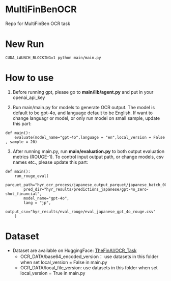 # MultiFinBenOCR
Repo for MultiFinBen OCR task

# New Run
```
CUDA_LAUNCH_BLOCKING=1 python main/main.py
```

# How to use 
1. Before running gpt, please go to <b>main/lib/agent.py</b> and put in your openai_api_key
   
3. Run main/main.py for models to generate OCR output. 
The model is default to be gpt-4o, and language default to be English. If want to change languagr or model, or only run model on small sample, update this part:
```
def main():
    evaluate(model_name="gpt-4o",language = "en",local_version = False , sample = 20)
```

3. After running main.py, run <b>main/evaluation.py</b> to both output evaluation metrics (ROUGE-1). 
To control input output path, or change models, csv names etc., please update this part:
```
def main():
    run_rouge_eval(
        parquet_path="hyr_ocr_process/japanese_output_parquet/japanese_batch_0000.parquet",
        pred_dir="hyr_results/predictions_japanese/gpt-4o_zero-shot_financial",
        model_name="gpt-4o",
        lang = "jp",
        output_csv="hyr_results/eval_rouge/eval_japanese_gpt_4o_rouge.csv"
    )
```

# Dataset
- Dataset are available on HuggingFace: [TheFinAI/OCR_Task](https://huggingface.co/datasets/TheFinAI/OCR_Task)
   - OCR_DATA/base64_encoded_version： use datasets in this folder when set local_version = False in main.py
   - OCR_DATA/local_file_version: use datasets in this folder when set local_version = True in main.py
